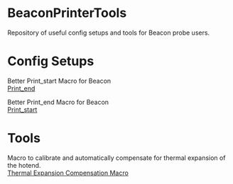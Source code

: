 # BeaconPrinterTools
Repository of useful config setups and tools for Beacon probe users.

# Config Setups

Better Print_start Macro for Beacon  
[Print_end](Config/Print_start/Print_start.md)

Better Print_end Macro for Beacon   
[Print_start](Config/Print_end/Print_end.md)

# Tools

Macro to calibrate and automatically compensate for thermal expansion of the hotend.  
[Thermal Expansion Compensation Macro](Tools/Thermal_Expansion_Compensation/Thermal_expansion_compensation.md)
